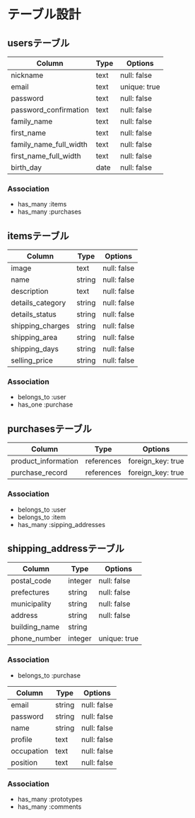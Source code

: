 # テーブル設計

## usersテーブル

| Column                 | Type   | Options      |
| ---------------------- | ------ | ------------ |
| nickname               | text   | null: false  |
| email                  | text   | unique: true |
| password               | text   | null: false  |
| password_confirmation  | text   | null: false  |
| family_name            | text   | null: false  |
| first_name             | text   | null: false  |
| family_name_full_width | text   | null: false  |
| first_name_full_width  | text   | null: false  |
| birth_day              | date   | null: false  |

### Association

- has_many :items
- has_many :purchases

## itemsテーブル

| Column           | Type   | Options     |
| ---------------- | ------ | ----------- |
| image            | text   | null: false |
| name             | string | null: false |
| description      | text   | null: false |
| details_category | string | null: false |
| details_status   | string | null: false |
| shipping_charges | string | null: false |
| shipping_area    | string | null: false |
| shipping_days    | string | null: false |
| selling_price    | string | null: false |

### Association

- belongs_to :user
- has_one :purchase

## purchasesテーブル

| Column                | Type       | Options           |
| --------------------- | ---------- | ----------------- |
| product_information   | references | foreign_key: true |
| purchase_record       | references | foreign_key: true |

### Association

- belongs_to :user
- belongs_to :item
- has_many :sipping_addresses

## shipping_addressテーブル

| Column                | Type    | Options      |
| --------------------- | ------- | ------------ |
| postal_code           | integer | null: false  |
| prefectures           | string  | null: false  |
| municipality          | string  | null: false  |
| address               | string  | null: false  |
| building_name         | string  |              |
| phone_number          | integer | unique: true |

### Association

- belongs_to :purchase

| Column     | Type   | Options     |
| ---------- | ------ | ----------- |
| email      | string | null: false |
| password   | string | null: false |
| name       | string | null: false |
| profile    | text   | null: false |
| occupation | text   | null: false |
| position   | text   | null: false |

### Association

- has_many :prototypes
- has_many :comments
